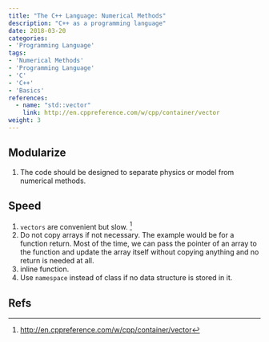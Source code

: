 ```yaml
---
title: "The C++ Language: Numerical Methods"
description: "C++ as a programming language"
date: 2018-03-20
categories:
- 'Programming Language'
tags:
- 'Numerical Methods'
- 'Programming Language'
- 'C'
- 'C++'
- 'Basics'
references:
  - name: "std::vector"
    link: http://en.cppreference.com/w/cpp/container/vector
weight: 3
---
```


## Modularize

1. The code should be designed to separate physics or model from numerical methods.


## Speed

1. `vectors` are convenient but slow. [^VectorSlow]
2. Do not copy arrays if not necessary. The example would be for a function return. Most of the time, we can pass the pointer of an array to the function and update the array itself without copying anything and no return is needed at all.
3. inline function.
4. Use `namespace` instead of class if no data structure is stored in it.

## Refs

[^VectorSlow]: http://en.cppreference.com/w/cpp/container/vector